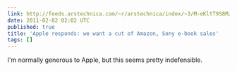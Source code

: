 ```yaml
---
link: http://feeds.arstechnica.com/~r/arstechnica/index/~3/M-eKltT9S8M/apple-responds-to-app-store-furor-says-it-wants-a-cut-of-e-book-sales.ars
date: 2011-02-02 02:02 UTC
published: true
title: 'Apple responds: we want a cut of Amazon, Sony e-book sales'
tags: []
---
```


I'm normally generous to Apple, but this seems pretty indefensible.
